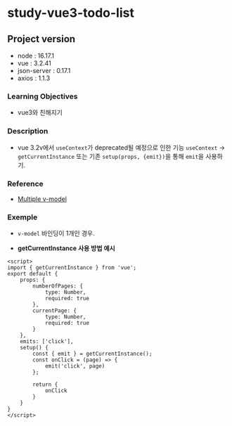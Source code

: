 # study-vue3-todo-list

## Project version

- node : 16.17.1
- vue : 3.2.41
- json-server : 0.17.1
- axios : 1.1.3

### Learning Objectives

- vue3와 친해지기

### Description

- vue 3.2v에서 `useContext`가 deprecated될 예정으로 인한 기능 `useContext` -> `getCurrentInstance` 또는 기존 `setup(props, {emit})`을 통해 `emit`을 사용하기.

### Reference

- [Multiple v-model](https://vuejs.org/guide/components/events.html#multiple-v-model-bindings)

### Exemple

- `v-model` 바인딩이 1개인 경우.

- **getCurrentInstance 사용 방법 예시**
```vue
<script>
import { getCurrentInstance } from 'vue';
export default {
    props: {
        numberOfPages: {
            type: Number,
            required: true
        },
        currentPage: {
            type: Number,
            required: true
        }
    },
    emits: ['click'],
    setup() {
        const { emit } = getCurrentInstance();
        const onClick = (page) => {
            emit('click', page)
        };

        return {
            onClick
        }
    }
}
</script>
```